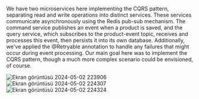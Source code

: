 
We have two microservices here implementing the CQRS pattern, separating read and write operations into distinct services. These services communicate asynchronously using the Redis pub-sub mechanism. 
The command service publishes an event when a product is saved, and the query service, which subscribes to the product-event topic, receives and processes this event, then persists it into its own database. 
Additionally, we've applied the @Retryable annotation to handle any failures that might occur during event processing.
Our main goal here was to implement the CQRS pattern, though a much more complex scenario could be envisioned, of course.


![Ekran görüntüsü 2024-05-02 223906](https://github.com/teomangungoren/cqrs/assets/105017822/4a02e911-0e9d-4825-b3f3-15a9e3ba4323)
![Ekran görüntüsü 2024-05-02 224307](https://github.com/teomangungoren/cqrs/assets/105017822/ad4c4427-2f98-4b98-b15d-20aa6e185aa4)
![Ekran görüntüsü 2024-05-02 224324](https://github.com/teomangungoren/cqrs/assets/105017822/71460148-5a9b-4187-b6a0-cdc69e10bfad)

